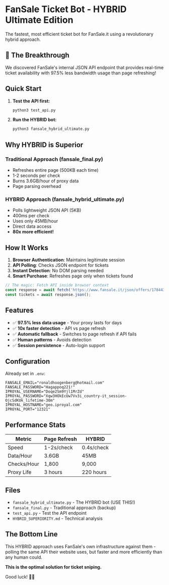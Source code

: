 # FanSale Ticket Bot - HYBRID Ultimate Edition

The fastest, most efficient ticket bot for FanSale.it using a revolutionary hybrid approach.

## 🚀 The Breakthrough

We discovered FanSale's internal JSON API endpoint that provides real-time ticket availability with 97.5% less bandwidth usage than page refreshing!

## Quick Start

1. **Test the API first:**
   ```bash
   python3 test_api.py
   ```

2. **Run the HYBRID bot:**
   ```bash
   python3 fansale_hybrid_ultimate.py
   ```

## Why HYBRID is Superior

### Traditional Approach (fansale_final.py)
- Refreshes entire page (500KB each time)
- 1-2 seconds per check
- Burns 3.6GB/hour of proxy data
- Page parsing overhead

### HYBRID Approach (fansale_hybrid_ultimate.py)
- Polls lightweight JSON API (5KB)
- 400ms per check
- Uses only 45MB/hour
- Direct data access
- **80x more efficient!**

## How It Works

1. **Browser Authentication**: Maintains legitimate session
2. **API Polling**: Checks JSON endpoint for tickets
3. **Instant Detection**: No DOM parsing needed
4. **Smart Purchase**: Refreshes page only when tickets found

```javascript
// The magic: Fetch API inside browser context
const response = await fetch('https://www.fansale.it/json/offers/17844388');
const tickets = await response.json();
```

## Features

- ✅ **97.5% less data usage** - Your proxy lasts for days
- ✅ **10x faster detection** - API vs page refresh
- ✅ **Automatic fallback** - Switches to page refresh if API fails
- ✅ **Human patterns** - Avoids detection
- ✅ **Session persistence** - Auto-login support

## Configuration

Already set in `.env`:
```
FANSALE_EMAIL="ronaldhoogenberg@hotmail.com"
FANSALE_PASSWORD="Hagappoq221!"
IPROYAL_USERNAME="Doqe2Sm9Yjl1MrZd"
IPROYAL_PASSWORD="Xqw3HOkEcUw7Vv3i_country-it_session-OjcSdKUk_lifetime-30m"
IPROYAL_HOSTNAME="geo.iproyal.com"
IPROYAL_PORT="12321"
```

## Performance Stats

| Metric | Page Refresh | HYBRID |
|--------|-------------|---------|
| Speed | 1-2s/check | 0.4s/check |
| Data/Hour | 3.6GB | 45MB |
| Checks/Hour | 1,800 | 9,000 |
| Proxy Life | 3 hours | 220 hours |

## Files

- `fansale_hybrid_ultimate.py` - The HYBRID bot (USE THIS!)
- `fansale_final.py` - Traditional approach (backup)
- `test_api.py` - Test the API endpoint
- `HYBRID_SUPERIORITY.md` - Technical analysis

## The Bottom Line

This HYBRID approach uses FanSale's own infrastructure against them - polling the same API their website uses, but faster and more efficiently than any human could.

**This is the optimal solution for ticket sniping.**

Good luck! 🎫🚀
